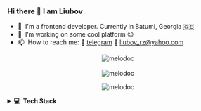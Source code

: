 <h3 align="left">Hi there 💫 I am Liubov </h3>

- 🌱 &nbsp;I'm a frontend developer. Currently in Batumi, Georgia 🇬🇪
- 🔭 &nbsp;I’m working on some cool platform :wink:
- 📫 &nbsp;How to reach me: 📲 <a href="https://t.me/melodoc_me">telegram</a> 📩 <span> liubov_rz@yahoo.com</span>

<div align="center">
    <img align="center"
        src="https://github-readme-streak-stats.herokuapp.com/?user=melodoc&theme=blue-green&hide_border=true"
        alt="melodoc" />
</div>
<br>
<div align="center">
    <img align="center"
        src="https://github-readme-stats.vercel.app/api?username=melodoc&show_icons=true&theme=blue-green&hide_border=true&include_all_commits=false&count_private=true&hide=contribs"
        alt="melodoc" />
</div>
<p align="center">
    <img src="https://komarev.com/ghpvc/?username=melodoc" alt="melodoc" />
</p>

<details>
  <summary><b>💻&nbsp;&nbsp;Tech&nbsp;Stack</b></summary>
  <br/>
<p align="left">

<p><img src="https://img.shields.io/badge/css3-%231572B6.svg?style=for-the-badge&amp;logo=css3&amp;logoColor=white" alt="CSS3"> <img src="https://img.shields.io/badge/html5-%23E34F26.svg?style=for-the-badge&amp;logo=html5&amp;logoColor=white" alt="HTML5"> <img src="https://img.shields.io/badge/javascript-%23323330.svg?style=for-the-badge&amp;logo=javascript&amp;logoColor=%23F7DF1E" alt="JavaScript"> <img src="https://img.shields.io/badge/markdown-%23000000.svg?style=for-the-badge&amp;logo=markdown&amp;logoColor=white" alt="Markdown"> <img src="https://img.shields.io/badge/typescript-%23007ACC.svg?style=for-the-badge&amp;logo=typescript&amp;logoColor=white" alt="TypeScript"> <img src="https://img.shields.io/badge/heroku-%23430098.svg?style=for-the-badge&amp;logo=heroku&amp;logoColor=white" alt="Heroku"> <img src="https://img.shields.io/badge/-AntDesign-%230170FE?style=for-the-badge&amp;logo=ant-design&amp;logoColor=white" alt="Ant-Design"> <img src="https://img.shields.io/badge/bootstrap-%23563D7C.svg?style=for-the-badge&amp;logo=bootstrap&amp;logoColor=white" alt="Bootstrap"> <img src="https://img.shields.io/badge/express.js-%23404d59.svg?style=for-the-badge&amp;logo=express&amp;logoColor=%2361DAFB" alt="Express.js"> <img src="https://img.shields.io/badge/GULP-%23CF4647.svg?style=for-the-badge&amp;logo=gulp&amp;logoColor=white" alt="Gulp"> <img src="https://img.shields.io/badge/JWT-black?style=for-the-badge&amp;logo=JSON%20web%20tokens" alt="JWT"> <img src="https://img.shields.io/badge/MUI-%230081CB.svg?style=for-the-badge&amp;logo=material-ui&amp;logoColor=white" alt="MUI"> <img src="https://img.shields.io/badge/NPM-%23000000.svg?style=for-the-badge&amp;logo=npm&amp;logoColor=white" alt="NPM"> <img src="https://img.shields.io/badge/node.js-6DA55F?style=for-the-badge&amp;logo=node.js&amp;logoColor=white" alt="NodeJS"> <img src="https://img.shields.io/badge/Nuxt-black?style=for-the-badge&amp;logo=nuxt.js&amp;logoColor=white" alt="NuxtJS"> <img src="https://img.shields.io/badge/react-%2320232a.svg?style=for-the-badge&amp;logo=react&amp;logoColor=%2361DAFB" alt="React"> <img src="https://img.shields.io/badge/redux-%23593d88.svg?style=for-the-badge&amp;logo=redux&amp;logoColor=white" alt="Redux"> <img src="https://img.shields.io/badge/SASS-hotpink.svg?style=for-the-badge&amp;logo=SASS&amp;logoColor=white" alt="SASS"> <img src="https://img.shields.io/badge/tailwindcss-%2338B2AC.svg?style=for-the-badge&amp;logo=tailwind-css&amp;logoColor=white" alt="TailwindCSS"> <img src="https://img.shields.io/badge/vuejs-%2335495e.svg?style=for-the-badge&amp;logo=vuedotjs&amp;logoColor=%234FC08D" alt="Vue.js"> <img src="https://img.shields.io/badge/webpack-%238DD6F9.svg?style=for-the-badge&amp;logo=webpack&amp;logoColor=black" alt="Webpack"> <img src="https://img.shields.io/badge/nginx-%23009639.svg?style=for-the-badge&amp;logo=nginx&amp;logoColor=white" alt="Nginx"> <img src="https://img.shields.io/badge/MongoDB-%234ea94b.svg?style=for-the-badge&amp;logo=mongodb&amp;logoColor=white" alt="MongoDB"> <img src="https://img.shields.io/badge/Canva-%2300C4CC.svg?style=for-the-badge&amp;logo=Canva&amp;logoColor=white" alt="Canva">     <img src="https://img.shields.io/badge/figma-%23F24E1E.svg?style=for-the-badge&amp;logo=figma&amp;logoColor=white" alt="Figma"> <img src="https://img.shields.io/badge/Sketch-FFB387?style=for-the-badge&amp;logo=sketch&amp;logoColor=black" alt="Sketch"> <img src="https://img.shields.io/badge/Babel-F9DC3e?style=for-the-badge&amp;logo=babel&amp;logoColor=black" alt="Babel"> <img src="https://img.shields.io/badge/jira-%230A0FFF.svg?style=for-the-badge&amp;logo=jira&amp;logoColor=white" alt="Jira"> <img src="https://img.shields.io/badge/confluence-%23172BF4.svg?style=for-the-badge&amp;logo=confluence&amp;logoColor=white" alt="Confluence"> <img src="https://img.shields.io/badge/ESLint-4B3263?style=for-the-badge&amp;logo=eslint&amp;logoColor=white" alt="ESLint"> <img src="https://img.shields.io/badge/Postman-FF6C37?style=for-the-badge&amp;logo=postman&amp;logoColor=white" alt="Postman"> <img src="https://img.shields.io/badge/-Swagger-%23Clojure?style=for-the-badge&amp;logo=swagger&amp;logoColor=white" alt="Swagger"></p>

</p>
</details>

